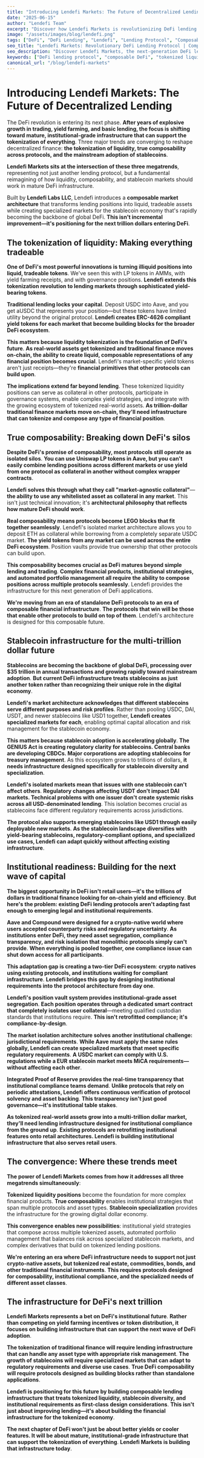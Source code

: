 ```yaml
---
title: "Introducing Lendefi Markets: The Future of Decentralized Lending"
date: "2025-06-15"
author: "Lendefi Team"
excerpt: "Discover how Lendefi Markets is revolutionizing DeFi lending with innovative features and unmatched security."
image: "/assets/images/blog/lendefi.png"
tags: ["DeFi", "DeFi Lending", "Lendefi", "Lending Protocol", "Composability", "Stablecoins", "Tokenization", "Institutional DeFi", "ERC-4626", "Financial Infrastructure", "Decentralized Finance"]
seo_title: "Lendefi Markets: Revolutionary DeFi Lending Protocol | Composable Architecture & Tokenized Liquidity"
seo_description: "Discover Lendefi Markets, the next-generation DeFi lending protocol with composable architecture, tokenized liquidity, and institutional-grade infrastructure for the future of decentralized finance."
keywords: ["DeFi lending protocol", "composable DeFi", "tokenized liquidity", "decentralized lending", "DeFi infrastructure", "tokenization"]
canonical_url: "/blog/lendefi-markets"
---
```


# Introducing Lendefi Markets: The Future of Decentralized Lending

The DeFi revolution is entering its next phase. **After years of explosive growth in trading, yield farming, and basic lending, the focus is shifting toward mature, institutional-grade infrastructure that can support the tokenization of everything**. Three major trends are converging to reshape decentralized finance: **the tokenization of liquidity, true composability across protocols, and the mainstream adoption of stablecoins**. 

**Lendefi Markets sits at the intersection of these three megatrends**, representing not just another lending protocol, but a fundamental reimagining of how liquidity, composability, and stablecoin markets should work in mature DeFi infrastructure.

Built by **Lendefi Labs LLC**, Lendefi introduces a **composable market architecture** that transforms lending positions into liquid, tradeable assets while creating specialized markets for the stablecoin economy that's rapidly becoming the backbone of global DeFi. **This isn't incremental improvement—it's positioning for the next trillion dollars entering DeFi**.

## **The tokenization of liquidity: Making everything tradeable**

**One of DeFi's most powerful innovations is turning illiquid positions into liquid, tradeable tokens**. We've seen this with LP tokens in AMMs, with yield farming receipts, and with governance positions. **Lendefi extends this tokenization revolution to lending markets through sophisticated yield-bearing tokens**.

**Traditional lending locks your capital**. Deposit USDC into Aave, and you get aUSDC that represents your position—but these tokens have limited utility beyond the original protocol. **Lendefi creates ERC-4626 compliant yield tokens for each market that become building blocks for the broader DeFi ecosystem**.

**This matters because liquidity tokenization is the foundation of DeFi's future**. **As real-world assets get tokenized and traditional finance moves on-chain, the ability to create liquid, composable representations of any financial position becomes crucial**. Lendefi's market-specific yield tokens aren't just receipts—they're **financial primitives that other protocols can build upon**.

**The implications extend far beyond lending**. These tokenized liquidity positions can serve as collateral in other protocols, participate in governance systems, enable complex yield strategies, and integrate with the growing ecosystem of tokenized real-world assets. **As trillion-dollar traditional finance markets move on-chain, they'll need infrastructure that can tokenize and compose any type of financial position**.

## **True composability: Breaking down DeFi's silos**

**Despite DeFi's promise of composability, most protocols still operate as isolated silos**. **You can use Uniswap LP tokens in Aave, but you can't easily combine lending positions across different markets or use yield from one protocol as collateral in another without complex wrapper contracts**.

**Lendefi solves this through what they call "market-agnostic collateral"**—**the ability to use any whitelisted asset as collateral in any market**. This isn't just technical innovation; it's **architectural philosophy that reflects how mature DeFi should work**.

**Real composability means protocols become LEGO blocks that fit together seamlessly**. Lendefi's isolated market architecture allows you to deposit ETH as collateral while borrowing from a completely separate USDC market. **The yield tokens from any market can be used across the entire DeFi ecosystem**. Position vaults provide true ownership that other protocols can build upon.

**This composability becomes crucial as DeFi matures beyond simple lending and trading**. **Complex financial products, institutional strategies, and automated portfolio management all require the ability to compose positions across multiple protocols seamlessly**. Lendefi provides the infrastructure for this next generation of DeFi applications.

**We're moving from an era of standalone DeFi protocols to an era of composable financial infrastructure**. **The protocols that win will be those that enable other protocols to build on top of them**. Lendefi's architecture is designed for this composable future.

## **Stablecoin infrastructure for the multi-trillion dollar future**

**Stablecoins are becoming the backbone of global DeFi, processing over $35 trillion in annual transactions and growing rapidly toward mainstream adoption**. **But current DeFi infrastructure treats stablecoins as just another token rather than recognizing their unique role in the digital economy**.

**Lendefi's market architecture acknowledges that different stablecoins serve different purposes and risk profiles**. Rather than pooling USDC, DAI, USDT, and newer stablecoins like USD1 together, **Lendefi creates specialized markets for each**, enabling optimal capital allocation and risk management for the stablecoin economy.

**This matters because stablecoin adoption is accelerating globally**. **The GENIUS Act is creating regulatory clarity for stablecoins. Central banks are developing CBDCs. Major corporations are adopting stablecoins for treasury management**. As this ecosystem grows to trillions of dollars, **it needs infrastructure designed specifically for stablecoin diversity and specialization**.

**Lendefi's isolated markets mean that issues with one stablecoin can't affect others**. **Regulatory changes affecting USDT don't impact DAI markets. Technical problems with one issuer don't create systemic risks across all USD-denominated lending**. This isolation becomes crucial as stablecoins face different regulatory requirements across jurisdictions.

**The protocol also supports emerging stablecoins like USD1 through easily deployable new markets**. **As the stablecoin landscape diversifies with yield-bearing stablecoins, regulatory-compliant options, and specialized use cases, Lendefi can adapt quickly without affecting existing infrastructure**.

## **Institutional readiness: Building for the next wave of capital**

**The biggest opportunity in DeFi isn't retail users—it's the trillions of dollars in traditional finance looking for on-chain yield and efficiency**. **But here's the problem: existing DeFi lending protocols aren't adapting fast enough to emerging legal and institutional requirements**.

**Aave and Compound were designed for a crypto-native world where users accepted counterparty risks and regulatory uncertainty**. **As institutions enter DeFi, they need asset segregation, compliance transparency, and risk isolation that monolithic protocols simply can't provide**. **When everything is pooled together, one compliance issue can shut down access for all participants**.

**This adaptation gap is creating a two-tier DeFi ecosystem**: **crypto natives using existing protocols, and institutions waiting for compliant infrastructure**. **Lendefi bridges this gap by designing institutional requirements into the protocol architecture from day one**.

**Lendefi's position vault system provides institutional-grade asset segregation**. **Each position operates through a dedicated smart contract that completely isolates user collateral**—meeting qualified custodian standards that institutions require. **This isn't retrofitted compliance; it's compliance-by-design**.

**The market isolation architecture solves another institutional challenge: jurisdictional requirements**. **While Aave must apply the same rules globally, Lendefi can create specialized markets that meet specific regulatory requirements**. **A USDC market can comply with U.S. regulations while a EUR stablecoin market meets MiCA requirements—without affecting each other**.

**Integrated Proof of Reserve provides the real-time transparency that institutional compliance teams demand**. **Unlike protocols that rely on periodic attestations, Lendefi offers continuous verification of protocol solvency and asset backing**. **This transparency isn't just good governance—it's institutional table stakes**.

**As tokenized real-world assets grow into a multi-trillion dollar market, they'll need lending infrastructure designed for institutional compliance from the ground up**. **Existing protocols are retrofitting institutional features onto retail architectures. Lendefi is building institutional infrastructure that also serves retail users**.

## **The convergence: Where these trends meet**

**The power of Lendefi Markets comes from how it addresses all three megatrends simultaneously**:

**Tokenized liquidity positions** become the foundation for more complex financial products. **True composability** enables institutional strategies that span multiple protocols and asset types. **Stablecoin specialization** provides the infrastructure for the growing digital dollar economy.

**This convergence enables new possibilities**: institutional yield strategies that compose across multiple tokenized assets, automated portfolio management that balances risk across specialized stablecoin markets, and complex derivatives that build on tokenized lending positions.

**We're entering an era where DeFi infrastructure needs to support not just crypto-native assets, but tokenized real estate, commodities, bonds, and other traditional financial instruments**. **This requires protocols designed for composability, institutional compliance, and the specialized needs of different asset classes**.

## **The infrastructure for DeFi's next trillion**

**Lendefi Markets represents a bet on DeFi's institutional future**. **Rather than competing on yield farming incentives or token distribution, it focuses on building infrastructure that can support the next wave of DeFi adoption**.

**The tokenization of traditional finance will require lending infrastructure that can handle any asset type with appropriate risk management**. **The growth of stablecoins will require specialized markets that can adapt to regulatory requirements and diverse use cases**. **True DeFi composability will require protocols designed as building blocks rather than standalone applications**.

**Lendefi is positioning for this future by building composable lending infrastructure that treats tokenized liquidity, stablecoin diversity, and institutional requirements as first-class design considerations**. **This isn't just about improving lending—it's about building the financial infrastructure for the tokenized economy**.

**The next chapter of DeFi won't just be about better yields or cooler features. It will be about mature, institutional-grade infrastructure that can support the tokenization of everything**. **Lendefi Markets is building that infrastructure today**.

